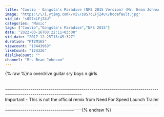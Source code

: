 ```yaml
---
title: "Coolio - Gangsta's Paradise (NFS 2015 Version) (Mr. Bean Johnson Remake)"
image: "https:\/\/i.ytimg.com\/vi\/s8S7cLFjZ4U\/hqdefault.jpg"
vid_id: "s8S7cLFjZ4U"
categories: "Music"
tags: ["Coolio","Gangsta's Paradise","NFS 2015"]
date: "2022-03-16T08:22:11+03:00"
vid_date: "2017-12-25T13:45:32Z"
duration: "PT2M16S"
viewcount: "13443969"
likeCount: "124326"
dislikeCount: ""
channel: "Mr. Bean Johnson"
---
```

{% raw %}no overdrive guitar sry boys n girls<br /><br /><br />---------------------------------------------------------------------------------------------------------------------<br />Important - This is not the official remix from Need For Speed Launch Trailer<br />---------------------------------------------------------------------------------------------------------------------{% endraw %}
